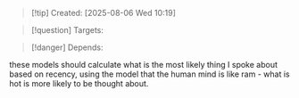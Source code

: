 
>[!tip] Created: [2025-08-06 Wed 10:19]

>[!question] Targets: 

>[!danger] Depends: 

these models should calculate what is the most likely thing I spoke about based on recency, using the model that the human mind is like ram - what is hot is more likely to be thought about.